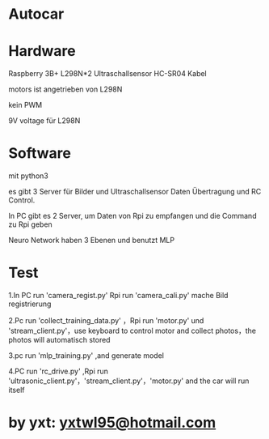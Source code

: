 # Autocar

# Hardware

Raspberry 3B+
L298N*2
Ultraschallsensor HC-SR04
Kabel

motors ist angetrieben von L298N

kein PWM

9V voltage für L298N


# Software
mit python3

es gibt 3 Server für Bilder und Ultraschallsensor Daten Übertragung und RC Control.

In PC gibt es 2 Server, um Daten von Rpi zu empfangen und die Command zu Rpi geben

Neuro Network haben 3 Ebenen und benutzt MLP

# Test


1.In PC run 'camera_regist.py' Rpi run 'camera_cali.py' mache Bild registrierung

2.Pc run 'collect_training_data.py' ，Rpi run 'motor.py' und 'stream_client.py'，use keyboard to control motor and collect photos，the photos will automatisch stored

3.pc run 'mlp_training.py' ,and generate model

4.PC run 'rc_drive.py' ,Rpi run 'ultrasonic_client.py'，'stream_client.py'，'motor.py' and the car will run itself


# by yxt: yxtwl95@hotmail.com
